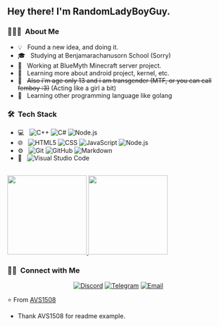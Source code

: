 <h2> Hey there! I'm RandomLadyBoyGuy.</h2>

<h3> 👨🏻‍💻 &nbsp;About Me </h3>

- 💡  &nbsp; Found a new idea, and doing it.
- 🎓 &nbsp; Studying at Benjamarachanusorn School (Sorry)
- 💼 &nbsp; Working at BlueMyth Minecraft server project.
- 🌱 &nbsp; Learning more about android project, kernel, etc.
- 👏 &nbsp; ~~Also i'm age only 13 and i am transgender (MTF, or you can call femboy :3)~~ (Acting like a girl a bit)
- 🎯 &nbsp; Learning other programming language like golang

<h3> 🛠 &nbsp;Tech Stack</h3>

- 💻 &nbsp;
  ![C++](https://img.shields.io/badge/-C++-333333?style=flat&logo=C%2B%2B&logoColor=00599C)
  ![C#](https://img.shields.io/badge/-CSharp-333333?style=flat&logo=c-sharp&logoColor=228B22)
   ![Node.js](https://img.shields.io/badge/-Node.js-333333?style=flat&logo=node.js)
- 🌐 &nbsp;
  ![HTML5](https://img.shields.io/badge/-HTML5-333333?style=flat&logo=HTML5)
  ![CSS](https://img.shields.io/badge/-CSS-333333?style=flat&logo=CSS3&logoColor=1572B6)
  ![JavaScript](https://img.shields.io/badge/-JavaScript-333333?style=flat&logo=javascript)
  ![Node.js](https://img.shields.io/badge/-Node.js-333333?style=flat&logo=node.js)
- ⚙️ &nbsp;
  ![Git](https://img.shields.io/badge/-Git-333333?style=flat&logo=git)
  ![GitHub](https://img.shields.io/badge/-GitHub-333333?style=flat&logo=github)
  ![Markdown](https://img.shields.io/badge/-Markdown-333333?style=flat&logo=markdown)
- 🔧 &nbsp;
  ![Visual Studio Code](https://img.shields.io/badge/-Visual%20Studio%20Code-333333?style=flat&logo=visual-studio-code&logoColor=007ACC)

<br/>

<a href="https://github.com/AVS1508">
  <img height="180em" src="https://github-readme-stats-eight-theta.vercel.app/api?username=RandomLadyBoyGuy&theme=buefy&show_icons=true" />
  <img height="180em" src="https://github-readme-stats-eight-theta.vercel.app/api/top-langs/?username=RandomLadyBoyGuy&theme=buefy&layout=compact" />
</a>

<br/>

<h3> 🤝🏻 &nbsp;Connect with Me </h3>

<p align="center">
<a href="https://discord.gg/FuseMeowww#0001"><img alt="Discord" src="https://img.shields.io/badge/Discord-FuseMeowww%230001-pink?style=flat-square&logo=discord"></a>
  <a href="https://t.me/randomladyboyguy"><img alt="Telegram" src="https://img.shields.io/badge/Telegram-@randomladyboyguy-pink?style=flat-square&logo=telegram"></a>
<a href="mailto:cuteladyboy@bluemyth.me"><img alt="Email" src="https://img.shields.io/badge/Email-cuteladyboy@bluemyth.me-pink?style=flat-square&logo=gmail"></a>
</p>

⭐️ From [AVS1508](https://github.com/AVS1508)
* Thank AVS1508 for readme example.
